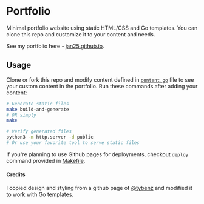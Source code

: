 # Portfolio

Minimal portfolio website using static HTML/CSS and Go templates. You can clone this repo and customize it to your content and needs.

See my portfolio here - [jan25.github.io](http://jan25.github.io/).

## Usage

Clone or fork this repo and modify content defined in [`content.go`](content.go) file to see your custom content in the portfolio. Run these commands after adding your content:

```sh
# Generate static files
make build-and-generate
# OR simply
make

# Verify generated files
python3 -m http.server -d public
# Or use your favorite tool to serve static files
```

If you're planning to use Github pages for deployments, checkout `deploy` command provided in [Makefile](Makefile).

#### Credits

I copied design and styling from a github page of [@tybenz](https://github.com/tybenz) and modified it to work with Go templates.